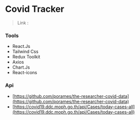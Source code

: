 # Covid Tracker

> Link :

### Tools

* React.Js
* Tailwind Css
* Redux Toolkit
* Axios
* Chart.Js
* React-icons

### Api 
* [https://github.com/porames/the-researcher-covid-data](https://github.com/porames/the-researcher-covid-data)
* [https://covid19.ddc.moph.go.th/api/Cases/today-cases-all](https://covid19.ddc.moph.go.th/api/Cases/today-cases-all)
